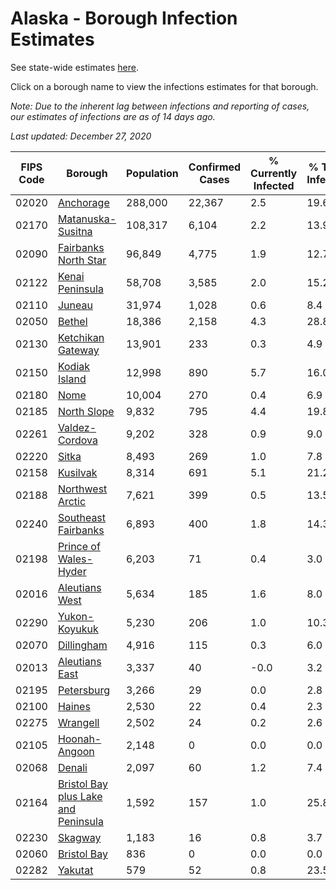 # Alaska - Borough Infection Estimates

See state-wide estimates [here](/infections/us-ak).

Click on a borough name to view the infections estimates for that borough.

*Note: Due to the inherent lag between infections and reporting of cases, our estimates of infections are as of 14 days ago.*

*Last updated: December 27, 2020*

|   FIPS Code |                                                                    Borough |   Population |   Confirmed Cases |   % Currently Infected |   % Total Infected |
|-------------|----------------------------------------------------------------------------|--------------|-------------------|------------------------|--------------------|
|       02020 |                                                     [Anchorage](anchorage) |      288,000 |            22,367 |                    2.5 |               19.6 |
|       02170 |                                     [Matanuska-Susitna](matanuska-susitna) |      108,317 |             6,104 |                    2.2 |               13.9 |
|       02090 |                               [Fairbanks North Star](fairbanks-north-star) |       96,849 |             4,775 |                    1.9 |               12.7 |
|       02122 |                                         [Kenai Peninsula](kenai-peninsula) |       58,708 |             3,585 |                    2.0 |               15.2 |
|       02110 |                                                           [Juneau](juneau) |       31,974 |             1,028 |                    0.6 |                8.4 |
|       02050 |                                                           [Bethel](bethel) |       18,386 |             2,158 |                    4.3 |               28.8 |
|       02130 |                                     [Ketchikan Gateway](ketchikan-gateway) |       13,901 |               233 |                    0.3 |                4.9 |
|       02150 |                                             [Kodiak Island](kodiak-island) |       12,998 |               890 |                    5.7 |               16.0 |
|       02180 |                                                               [Nome](nome) |       10,004 |               270 |                    0.4 |                6.9 |
|       02185 |                                                 [North Slope](north-slope) |        9,832 |               795 |                    4.4 |               19.8 |
|       02261 |                                           [Valdez-Cordova](valdez-cordova) |        9,202 |               328 |                    0.9 |                9.0 |
|       02220 |                                                             [Sitka](sitka) |        8,493 |               269 |                    1.0 |                7.8 |
|       02158 |                                                       [Kusilvak](kusilvak) |        8,314 |               691 |                    5.1 |               21.2 |
|       02188 |                                       [Northwest Arctic](northwest-arctic) |        7,621 |               399 |                    0.5 |               13.5 |
|       02240 |                                 [Southeast Fairbanks](southeast-fairbanks) |        6,893 |               400 |                    1.8 |               14.3 |
|       02198 |                             [Prince of Wales-Hyder](prince-of-wales-hyder) |        6,203 |                71 |                    0.4 |                3.0 |
|       02016 |                                           [Aleutians West](aleutians-west) |        5,634 |               185 |                    1.6 |                8.0 |
|       02290 |                                             [Yukon-Koyukuk](yukon-koyukuk) |        5,230 |               206 |                    1.0 |               10.3 |
|       02070 |                                                   [Dillingham](dillingham) |        4,916 |               115 |                    0.3 |                6.0 |
|       02013 |                                           [Aleutians East](aleutians-east) |        3,337 |                40 |                   -0.0 |                3.2 |
|       02195 |                                                   [Petersburg](petersburg) |        3,266 |                29 |                    0.0 |                2.8 |
|       02100 |                                                           [Haines](haines) |        2,530 |                22 |                    0.4 |                2.3 |
|       02275 |                                                       [Wrangell](wrangell) |        2,502 |                24 |                    0.2 |                2.6 |
|       02105 |                                             [Hoonah-Angoon](hoonah-angoon) |        2,148 |                 0 |                    0.0 |                0.0 |
|       02068 |                                                           [Denali](denali) |        2,097 |                60 |                    1.2 |                7.4 |
|       02164 | [Bristol Bay plus Lake and Peninsula](bristol-bay-plus-lake-and-peninsula) |        1,592 |               157 |                    1.0 |               25.8 |
|       02230 |                                                         [Skagway](skagway) |        1,183 |                16 |                    0.8 |                3.7 |
|       02060 |                                                 [Bristol Bay](bristol-bay) |          836 |                 0 |                    0.0 |                0.0 |
|       02282 |                                                         [Yakutat](yakutat) |          579 |                52 |                    0.8 |               23.5 |